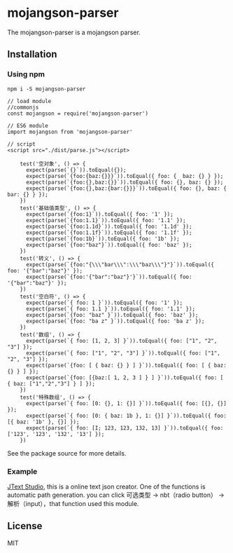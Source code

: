 # mojangson-parser

The mojangson-parser is a mojangson parser.

## Installation

### Using npm
```
npm i -S mojangson-parser
```

```
// load module
//commonjs
const mojangson = require('mojangson-parser')

// ES6 module
import mojangson from 'mojangson-parser'

// script
<script src="./dist/parse.js"></script>

    test('空对象', () => {
      expect(parse(`{}`)).toEqual({});
      expect(parse(`{foo:{baz:{}}}`)).toEqual({ foo: {  baz: {} } });
      expect(parse(`{foo:{},baz:{}}`)).toEqual({ foo: {}, baz: {} });
      expect(parse(`{foo:{},baz:{bar:{}}}`)).toEqual({ foo: {}, baz: { bar: {} } });
    })
    test('基础值类型', () => {
      expect(parse(`{foo:1}`)).toEqual({ foo: '1' });
      expect(parse(`{foo:1.1}`)).toEqual({ foo: '1.1' });
      expect(parse(`{foo:1.1d}`)).toEqual({ foo: '1.1d' });
      expect(parse(`{foo:1.1f}`)).toEqual({ foo: '1.1f' });
      expect(parse(`{foo:1b}`)).toEqual({ foo: '1b' });
      expect(parse(`{foo:"baz"}`)).toEqual({ foo: 'baz' });
    })
    test('转义', () => {
      expect(parse(`{foo:"{\\\"bar\\\":\\\"baz\\\"}"}`)).toEqual({ foo: '{"bar":"baz"}' });
      expect(parse(`{foo:'{"bar":"baz"}'}`)).toEqual({ foo: '{"bar":"baz"}' });
    })
    test('空白符', () => {
      expect(parse(`{ foo: 1 }`)).toEqual({ foo: '1' });
      expect(parse(`{ foo: 1.1 }`)).toEqual({ foo: '1.1' });
      expect(parse(`{foo: "baz" }`)).toEqual({ foo: 'baz' });
      expect(parse(`{foo: "ba z" }`)).toEqual({ foo: 'ba z' });
    })
    test('数组', () => {
      expect(parse(`{ foo: [1, 2, 3] }`)).toEqual({ foo: ["1", "2", "3"] });
      expect(parse(`{ foo: ["1", "2", "3"] }`)).toEqual({ foo: ["1", "2", "3"] });
      expect(parse(`{foo: [ { baz: {} } ] }`)).toEqual({ foo: [ { baz: {} } ] });
      expect(parse(`{foo: [{baz:[ 1, 2, 3 ] } ] }`)).toEqual({ foo: [ { baz: ["1","2","3"] } ] });
    })
    test('特殊数组', () => {
      expect(parse(`{ foo: [0: {}, 1: {}] }`)).toEqual({ foo: [{}, {}] });
      expect(parse(`{ foo: [0: { baz: 1b }, 1: {}] }`)).toEqual({ foo: [{ baz: '1b' }, {}] });
      expect(parse(`{ foo: [I; 123, 123, 132, 13] }`)).toEqual({ foo: ['123', '123', '132', '13'] });
    })

```

See the package source for more details.

### Example

[JText Studio](https://hans000.github.io/mc-jtext/), this is a online text json creator. One of the functions is automatic path generation. you can click 可选类型 -> nbt（radio button） -> 解析（input），that function used this module.

## License

MIT
